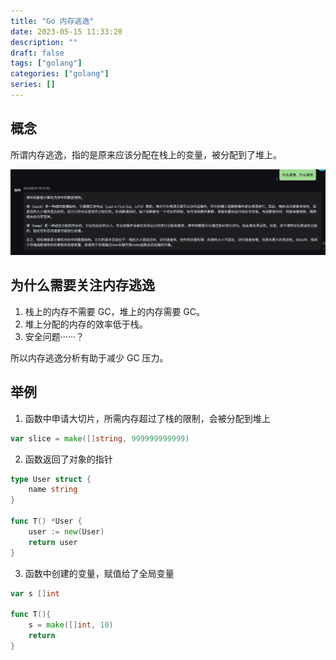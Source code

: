 ```yaml
---
title: "Go 内存逃逸"
date: 2023-05-15 11:33:20
description: ""
draft: false
tags: ["golang"]
categories: ["golang"]
series: []
---
```


## 概念

所谓内存逃逸，指的是原来应该分配在栈上的变量，被分配到了堆上。

![](https://raw.githubusercontent.com/zzkrix/blog-images/main/assets/image-20230515165225898.png)

## 为什么需要关注内存逃逸

1. 栈上的内存不需要 GC，堆上的内存需要 GC。
2. 堆上分配的内存的效率低于栈。
3. 安全问题······？

所以内存逃逸分析有助于减少 GC 压力。

## 举例

1. 函数中申请大切片，所需内存超过了栈的限制，会被分配到堆上

```go
var slice = make([]string, 999999999999)
```

2. 函数返回了对象的指针

```go
type User struct {
    name string
}

func T() *User {
    user := new(User)
    return user
}
```

3. 函数中创建的变量，赋值给了全局变量

```go
var s []int

func T(){
    s = make([]int, 10)
    return
}
```
